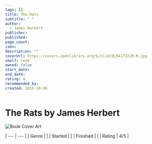 ```yaml
---
tags: []
title: The Rats
subtitle: " "
author:
  - James Herbert
publisher: 
published: 
page_count: 
isbn: 
description: ""
coverUrl: https://covers.openlibrary.org/b/olid/OL9417322M-M.jpg
shelf: read
owned: false
start_date: 
end_date: 
rating: 4
recommended_by: 
created: 2015-10-06
---
```


# The Rats by James Herbert

![Book Cover Art](https://covers.openlibrary.org/b/olid/OL9417322M-M.jpg)


| --- | --- |
| Genre |  |
| Started |  |
| Finished |  |
| Rating | 4/5 |

